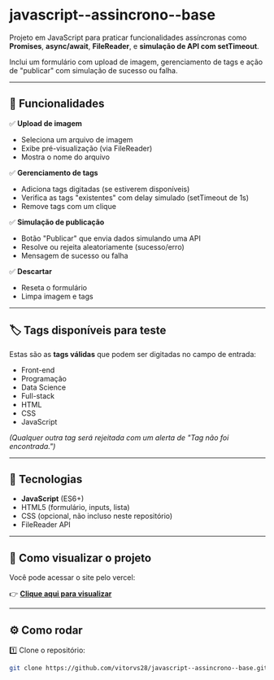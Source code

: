 # javascript--assincrono--base

Projeto em JavaScript para praticar funcionalidades assíncronas como **Promises**, **async/await**, **FileReader**, e **simulação de API com setTimeout**.  

Inclui um formulário com upload de imagem, gerenciamento de tags e ação de "publicar" com simulação de sucesso ou falha.

---

## 📸 Funcionalidades

✅ **Upload de imagem**
- Seleciona um arquivo de imagem
- Exibe pré-visualização (via FileReader)
- Mostra o nome do arquivo

✅ **Gerenciamento de tags**
- Adiciona tags digitadas (se estiverem disponíveis)
- Verifica as tags "existentes" com delay simulado (setTimeout de 1s)
- Remove tags com um clique

✅ **Simulação de publicação**
- Botão "Publicar" que envia dados simulando uma API
- Resolve ou rejeita aleatoriamente (sucesso/erro)
- Mensagem de sucesso ou falha

✅ **Descartar**
- Reseta o formulário
- Limpa imagem e tags

---

## 🏷️ Tags disponíveis para teste

Estas são as **tags válidas** que podem ser digitadas no campo de entrada:

- Front-end
- Programação
- Data Science
- Full-stack
- HTML
- CSS
- JavaScript

*(Qualquer outra tag será rejeitada com um alerta de "Tag não foi encontrada.")*

---

## 🧩 Tecnologias

- **JavaScript** (ES6+)
- HTML5 (formulário, inputs, lista)
- CSS (opcional, não incluso neste repositório)
- FileReader API

---

## 🔗 Como visualizar o projeto

Você pode acessar o site pelo vercel:

👉 [**Clique aqui para visualizar**](https://javascript-assincrono-base.vercel.app/)

---

## ⚙️ Como rodar

1️⃣ Clone o repositório:

```bash
git clone https://github.com/vitorvs28/javascript--assincrono--base.git
